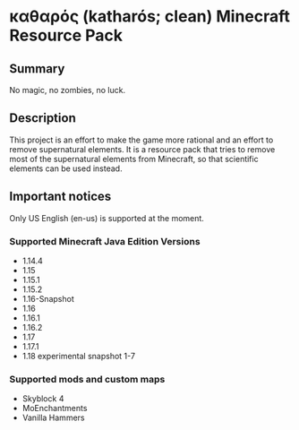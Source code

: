 # καθαρός (katharós; clean) Minecraft Resource Pack

## Summary

No magic, no zombies, no luck.

## Description

This project is an effort to make the game more rational and an effort to remove supernatural elements.
It is a resource pack that tries to remove most of the supernatural elements from Minecraft, so that scientific elements can be used instead.

## Important notices

Only US English (en-us) is supported at the moment.

### Supported Minecraft Java Edition Versions

- 1.14.4
- 1.15
- 1.15.1
- 1.15.2
- 1.16-Snapshot
- 1.16
- 1.16.1
- 1.16.2
- 1.17
- 1.17.1
- 1.18 experimental snapshot 1-7

### Supported mods and custom maps

- Skyblock 4
- MoEnchantments
- Vanilla Hammers
